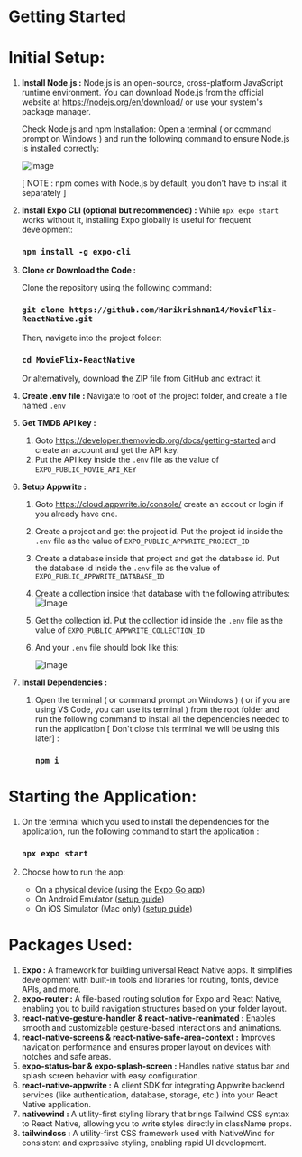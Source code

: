 # Getting Started
# Initial Setup:

1. **Install Node.js :** Node.js is an open-source, cross-platform JavaScript runtime environment. You can download Node.js from the official website at https://nodejs.org/en/download/ or use your system's package manager.

   Check Node.js and npm Installation:
   Open a terminal ( or command prompt on Windows ) and run the following command to ensure Node.js is installed correctly:

   ![Image](https://github.com/user-attachments/assets/5b6a1362-a3a7-4997-a2ef-9d83be414541)

   [ NOTE : npm comes with Node.js by default, you don't have to install it separately ]

2. **Install Expo CLI (optional but recommended) :** While `npx expo start` works without it, installing Expo globally is useful for frequent development:
   ### `npm install -g expo-cli`

3. **Clone or Download the Code :**

   Clone the repository using the following command:
   ### `git clone https://github.com/Harikrishnan14/MovieFlix-ReactNative.git`

   Then, navigate into the project folder:
   ### `cd MovieFlix-ReactNative`

   Or alternatively, download the ZIP file from GitHub and extract it.

4. **Create .env file :** Navigate to root of the project folder, and create a file named `.env`

5. **Get TMDB API key :** 
   1. Goto https://developer.themoviedb.org/docs/getting-started and create an account and get the API key.
   2. Put the API key inside the `.env` file as the value of `EXPO_PUBLIC_MOVIE_API_KEY`

6. **Setup Appwrite :**
   1. Goto https://cloud.appwrite.io/console/ create an accout or login if you already have one.
   2. Create a project and get the project id. Put the project id inside the `.env` file as the value of `EXPO_PUBLIC_APPWRITE_PROJECT_ID`
   3. Create a database inside that project and get the database id. Put the database id inside the `.env` file as the value of `EXPO_PUBLIC_APPWRITE_DATABASE_ID`
   4. Create a collection inside that database with the following attributes: ![Image](https://github.com/user-attachments/assets/5c70863b-0c17-49bf-aab0-d8a48c8584c5)
   5. Get the collection id. Put the collection id inside the `.env` file as the value of `EXPO_PUBLIC_APPWRITE_COLLECTION_ID`
   6. And your `.env` file should look like this:

      ![Image](https://github.com/user-attachments/assets/e975863d-d774-42bc-97c3-3b90491b1c53)

8. **Install Dependencies :**
   1. Open the terminal ( or command prompt on Windows ) ( or if you are using VS Code, you can use its terminal ) from the root folder and run the following command to install all the dependencies needed to run the application [ Don't close this terminal we will be using this later] :
      ### `npm i`
      
# Starting the Application:

1. On the terminal which you used to install the dependencies for the application, run the following command to start the application :
   ### `npx expo start`
   
2. Choose how to run the app:
      - On a physical device (using the [Expo Go app](https://expo.dev/go))
      - On Android Emulator ([setup guide](https://docs.expo.dev/workflow/android-studio-emulator/))
      - On iOS Simulator (Mac only) ([setup guide](https://docs.expo.dev/workflow/ios-simulator/))

# Packages Used:

1. **Expo :** A framework for building universal React Native apps. It simplifies development with built-in tools and libraries for routing, fonts, device APIs, and more.
2. **expo-router :** A file-based routing solution for Expo and React Native, enabling you to build navigation structures based on your folder layout.
3. **react-native-gesture-handler & react-native-reanimated :** Enables smooth and customizable gesture-based interactions and animations.
4. **react-native-screens & react-native-safe-area-context :** Improves navigation performance and ensures proper layout on devices with notches and safe areas.
5. **expo-status-bar & expo-splash-screen :** Handles native status bar and splash screen behavior with easy configuration.
6. **react-native-appwrite :** A client SDK for integrating Appwrite backend services (like authentication, database, storage, etc.) into your React Native application.
7. **nativewind :** A utility-first styling library that brings Tailwind CSS syntax to React Native, allowing you to write styles directly in className props.
8. **tailwindcss :** A utility-first CSS framework used with NativeWind for consistent and expressive styling, enabling rapid UI development.